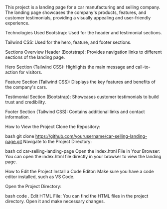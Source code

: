 This project is a landing page for a car manufacturing and selling company. The landing page showcases the company's products, features, and customer testimonials, providing a visually appealing and user-friendly experience.

Technologies Used
Bootstrap: Used for the header and testimonial sections.

Tailwind CSS: Used for the hero, feature, and footer sections.

Sections Overview
Header (Bootstrap): Provides navigation links to different sections of the landing page.

Hero Section (Tailwind CSS): Highlights the main message and call-to-action for visitors.

Feature Section (Tailwind CSS): Displays the key features and benefits of the company's cars.

Testimonial Section (Bootstrap): Showcases customer testimonials to build trust and credibility.

Footer Section (Tailwind CSS): Contains additional links and contact information.

How to View the Project
Clone the Repository:

bash
git clone https://github.com/yourusername/car-selling-landing-page.git
Navigate to the Project Directory:

bash
cd car-selling-landing-page
Open the index.html File in Your Browser: You can open the index.html file directly in your browser to view the landing page.

How to Edit the Project
Install a Code Editor: Make sure you have a code editor installed, such as VS Code.

Open the Project Directory:

bash
code .
Edit HTML File: You can find the HTML files in the project directory. Open it and make necessary changes.
